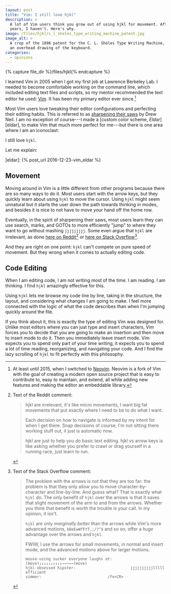```yaml
---
layout: post
title: "Vim: I still love hjkl"
description: >
  A lot of Vim users think you grow out of using hjkl for movement. After 17
  years, I haven't. Here's why.
image: /files/hjkl/c_l_sholes_type_writing_machine_patent.jpg
image_alt: >
  A crop of the 1896 patent for the C. L. Sholes Type Writing Machine, showing
  an overhead drawing of the keyboard.
categories:
  - opinions
---
```


{% capture file_dir %}/files/hjkl{% endcapture %}

I learned Vim in 2005 when I got my first job at Lawrence Berkeley Lab. I
needed to become comfortable working on the command line, which included
editing text files and scripts, so my mentor recommended the text editor he
used: [Vim][vim]. It has been my primary editor ever since.[^neovim]

[^neovim]: At least until 2015, when I switched to [Neovim][neovim]. Neovim is
    a fork of Vim with the goal of creating a modern open source project that
    is easy to contribute to, easy to maintain, and extend, all while adding
    new features and making the editor an embeddable library.

[vim]: https://www.vim.org
[neovim]: https://neovim.io

Most Vim users love tweaking their editor configurations and perfecting their
editing habits. This is referred to as [sharpening their saws][saw] by Drew
Neil. I am no exception of course---I made a [custom color scheme,
*Eldar*][eldar], to make Vim that much more perfect for me---but there is one
area where I am an iconoclast: 

I still love `hjkl`.

Let me explain:

[saw]: http://vimcasts.org/blog/2012/08/on-sharpening-the-saw/
[eldar]: {% post_url 2016-12-23-vim_eldar %}

## Movement

Moving around in Vim is a little different from other programs because there
are so many ways to do it. Most users start with the arrow keys, but they
quickly learn about using `hjkl` to move the cursor. Using `hjkl` might seem
unnatural but it starts the user down the path towards thinking in modes, and
besides it is nice to not have to move your hand off the home row.

Eventually, in the spirit of sharpening their saws, most users learn they can
use search, marks, and GOTOs to more efficiently "jump" to where they want to
go without mashing `jjjjjjjjj`. Some even argue that `hjkl` are irrelevant, as
done [here on Reddit][reddit][^reddit_quote] or [here on Stack Overflow][romainl][^so_quote].

[reddit]: https://www.reddit.com/r/vim/comments/qh0zfz/comment/hia2xmy/?context=3
[romainl]: https://stackoverflow.com/a/26704213/1342354

[^reddit_quote]: Text of the Reddit comment:
    > hjkl are irrelevant, it's like micro movements, I want big fat movements
    > that put exactly where I need to be to do what I want.
    > 
    > Each decision on how to navigate is informed by my intent for when I get
    > there. Snap decisions of course, I'm not sitting there working stuff out, it
    > just is automatic now.
    > 
    > hjkl are just to help you do basic text editing. hjkl vs arrow keys is like
    > asking whether you prefer to crawl or drag yourself in a running race, just
    > learn to run.

[^so_quote]: Text of the Stack Overflow comment:
    > The problem with the arrows is not that they are too far: the problem is
    > that they only allow you to move character-by-character and line-by-line.
    > And guess what? That is exactly what `hjkl` do. The only benefit of `hjkl`
    > over the arrows is that it saves that slight movement of the arm to and from
    > the arrows. Whether you think that benefit is worth the trouble is your
    > call. In my opinion, it isn't.
    > 
    > `hjkl` are only _marginally better_ than the arrows while Vim's more
    > advanced motions, `bBeEwWfFtT,;/?^$` and so on, offer a _huge_ advantage
    > over the arrows and `hjkl`.
    > 
    > FWIW, I use the arrows for small movements, in normal and insert mode, and
    > the advanced motions above for larger motions.
    > 
    > ```
    > mouse-using sucker everyone laughs at:  (move)↓↓↓↓↓↓↓↓↓↓→→→→→(move)
    > hjkl-obsessed hipster:                        jjjjjjjjjjlllll efficient
    > vimmer:                             /fo<CR>
    > ```

And they are right on one point: `hjkl` can't compete on pure speed of
movement. But they wrong when it comes to actually editing code.

## Code Editing

When I am editing code, I am not writing most of the time. I am reading. I am
thinking. I find `hjkl` amazingly effective for this.

Using `hjkl` lets me browse my code line by line, taking in the structure, the
layout, and considering what changes I am going to make. I feel more connected
with the logic of what the code describes than when I'm jumping quickly around
the file.

If you think about it, this is exactly the type of editing Vim was designed
for. Unlike most editors where you can just type and insert characters, Vim
forces you to decide that you are going to make an insertion and then move to
insert mode to do it. Then you immediately leave insert mode. Vim expects you
to spend only part of your time writing, it expects you to spend a lot of
time reading, reorganizing, and navigating your code. And I find the lazy
scrolling of `hjkl` to fit perfectly with this philosophy.
